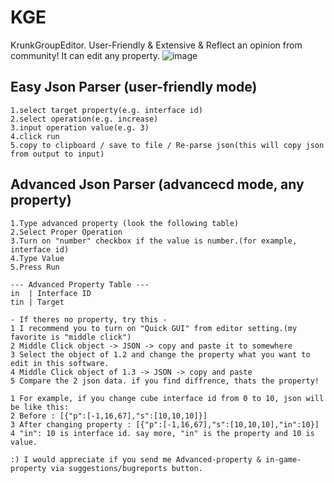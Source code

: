 # KGE
KrunkGroupEditor. User-Friendly & Extensive & Reflect an opinion from community!
It can edit any property.
![image](https://user-images.githubusercontent.com/81292406/112282794-cae1a500-8cca-11eb-816d-9f6939c1fff8.png)

## Easy Json Parser (user-friendly mode)
```
1.select target property(e.g. interface id)
2.select operation(e.g. increase)
3.input operation value(e.g. 3)
4.click run
5.copy to clipboard / save to file / Re-parse json(this will copy json from output to input)
```

## Advanced Json Parser (advancecd mode, any property)
```
1.Type advanced property (look the following table)
2.Select Proper Operation
3.Turn on "number" checkbox if the value is number.(for example, interface id)
4.Type Value
5.Press Run
```
```
--- Advanced Property Table ---
in  | Interface ID
tin | Target
```
```
- If theres no property, try this -
1 I recommend you to turn on "Quick GUI" from editor setting.(my favorite is "middle click")
2 Middle Click object -> JSON -> copy and paste it to somewhere
3 Select the object of 1.2 and change the property what you want to edit in this software.
4 Middle Click object of 1.3 -> JSON -> copy and paste
5 Compare the 2 json data. if you find diffrence, thats the property!

1 For example, if you change cube interface id from 0 to 10, json will be like this:
2 Before : [{"p":[-1,16,67],"s":[10,10,10]}]
3 After changing property : [{"p":[-1,16,67],"s":[10,10,10],"in":10}]
4 "in": 10 is interface id. say more, "in" is the property and 10 is value.

:) I would appreciate if you send me Advanced-property & in-game-property via suggestions/bugreports button.
```

